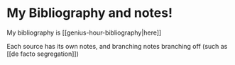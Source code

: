 # My Bibliography and  notes!

My bibliography is [[genius-hour-bibliography|here]]

Each source has its own notes, and branching notes branching off (such as [[de facto segregation]])